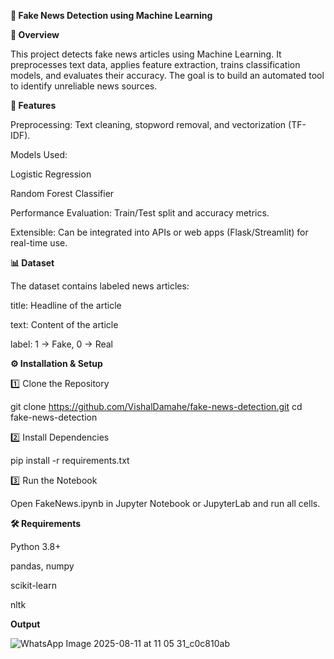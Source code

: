 **📰 Fake News Detection using Machine Learning**

**📌 Overview**


This project detects fake news articles using Machine Learning.
It preprocesses text data, applies feature extraction, trains classification models, and evaluates their accuracy.
The goal is to build an automated tool to identify unreliable news sources.

**🚀 Features**

Preprocessing: Text cleaning, stopword removal, and vectorization (TF-IDF).

Models Used:

Logistic Regression

Random Forest Classifier

Performance Evaluation: Train/Test split and accuracy metrics.

Extensible: Can be integrated into APIs or web apps (Flask/Streamlit) for real-time use.

**📊 Dataset**

The dataset contains labeled news articles:

title: Headline of the article

text: Content of the article

label: 1 → Fake, 0 → Real

**⚙️ Installation & Setup**

1️⃣ Clone the Repository

git clone https://github.com/VishalDamahe/fake-news-detection.git
cd fake-news-detection

2️⃣ Install Dependencies

pip install -r requirements.txt

3️⃣ Run the Notebook

Open FakeNews.ipynb in Jupyter Notebook or JupyterLab and run all cells.

**🛠 Requirements**

Python 3.8+

pandas, numpy

scikit-learn

nltk

**Output**

![WhatsApp Image 2025-08-11 at 11 05 31_c0c810ab](https://github.com/user-attachments/assets/dc995a68-2d41-493a-b3c0-58d4605a9fb6)

